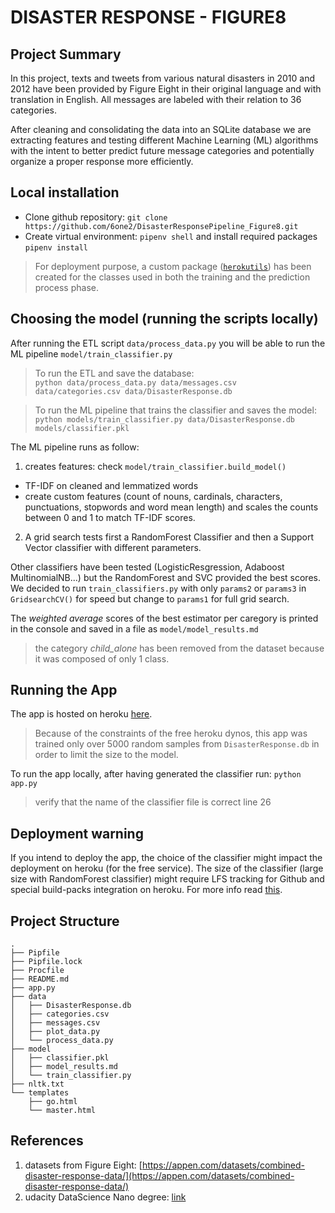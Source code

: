 # __DISASTER RESPONSE - FIGURE8__

## __Project Summary__
In this project, texts and tweets from various natural disasters in 2010 and 2012 have been provided by Figure Eight in their original language and with translation in English. All messages are labeled with their relation to 36 categories.

After cleaning and consolidating the data into an SQLite database we are extracting features and testing different Machine Learning (ML) algorithms with the intent to better predict future message categories and potentially organize a proper response more efficiently.

## __Local installation__
 - Clone github repository: `git clone https://github.com/6one2/DisasterResponsePipeline_Figure8.git`
 - Create virtual environment: `pipenv shell` and install required packages `pipenv install`

 > For deployment purpose, a custom package ([`herokutils`](https://pypi.org/project/herokutils/)) has been created for the classes used in both the training and the prediction process phase.

## __Choosing the model (running the scripts locally)__
After running the ETL script `data/process_data.py` you will be able to run the ML pipeline `model/train_classifier.py`

> To run the ETL and save the database:\
`python data/process_data.py data/messages.csv data/categories.csv data/DisasterResponse.db`

> To run the ML pipeline that trains the classifier and saves the model:\
`python models/train_classifier.py data/DisasterResponse.db models/classifier.pkl`

The ML pipeline runs as follow:
1. creates features: check `model/train_classifier.build_model()`
 - TF-IDF on cleaned and lemmatized words
 - create custom features (count of nouns, cardinals, characters, punctuations, stopwords and word mean length) and scales the counts between 0 and 1 to match TF-IDF scores.

2. A grid search tests first a RandomForest Classifier and then a Support Vector classifier with different parameters.

Other classifiers have been tested (LogisticResgression, Adaboost MultinomialNB...) but the RandomForest and SVC provided the best scores. We decided to run `train_classifiers.py` with only `params2` or `params3` in `GridsearchCV()` for speed but change to `params1` for full grid search.

The _weighted average_ scores of the best estimator per caregory is printed in the console and saved in a file as `model/model_results.md`

> the category _child_alone_ has been removed from the dataset because it was composed of only 1 class.

## __Running the App__
The app is hosted on heroku [here](https://pacific-fortress-23259.herokuapp.com).
> Because of the constraints of the free heroku dynos, this app was trained only over 5000 random samples from `DisasterResponse.db` in order to limit the size to the model.

To run the app locally, after having generated the classifier run:
`python app.py`

> verify that the name of the classifier file is correct line 26

## __Deployment warning__

If you intend to deploy the app, the choice of the classifier might impact the deployment on heroku (for the free service). The size of the classifier (large size with RandomForest classifier) might require LFS tracking for Github and special build-packs integration on heroku. For more info read [this](https://towardsdatascience.com/everything-from-your-deep-learning-model-to-a-web-app-279cd733f3d4).

## __Project Structure__

```
.
├── Pipfile
├── Pipfile.lock
├── Procfile
├── README.md
├── app.py
├── data
│   ├── DisasterResponse.db
│   ├── categories.csv
│   ├── messages.csv
│   ├── plot_data.py
│   └── process_data.py
├── model
│   ├── classifier.pkl
│   ├── model_results.md
│   └── train_classifier.py
├── nltk.txt
└── templates
    ├── go.html
    └── master.html
```

## __References__
1. datasets from Figure Eight: [https://appen.com/datasets/combined-disaster-response-data/](https://appen.com/datasets/combined-disaster-response-data/)
2. udacity DataScience Nano degree: [link](https://www.udacity.com/course/data-scientist-nanodegree--nd025?utm_source=gsem_brand&utm_medium=ads_r&utm_campaign=8826748925_c&utm_term=87779570854&utm_keyword=udacity%20data%20science_e&gclid=Cj0KCQjwreT8BRDTARIsAJLI0KJ0Iz8KGYSr_fqOKe5GVRGvrGkg92N3yegM49aIK5fw1G9JrNFWlacaAgofEALw_wcB)
